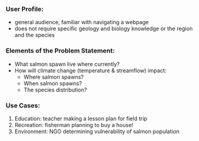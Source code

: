 
### User Profile:
- general audience, familiar with navigating a webpage
- does not require specific geology and biology knowledge or the region and the species


### Elements of the Problem Statement:
- What salmon spawn live where currently?
- How will climate change (temperature & streamflow) impact:
  * Where salmon spawns?
  * When salmon spawns?
  * The species distribution?

### Use Cases:
1. Education: teacher making a lesson plan for field trip
2. Recreation: fisherman planning to buy a house!
3. Environment: NGO determining vulnerability of salmon population


